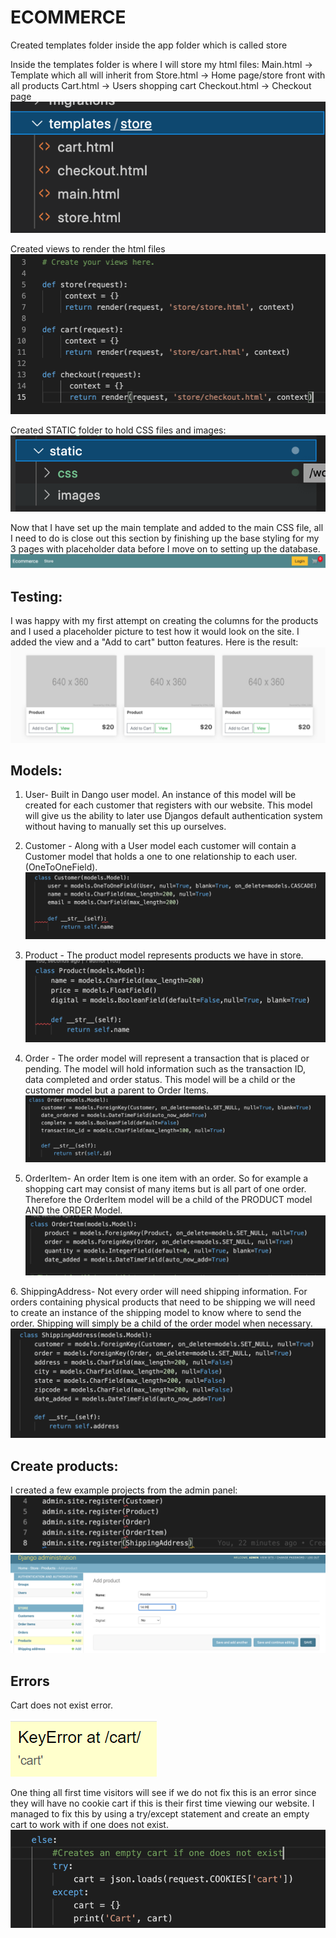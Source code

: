# ECOMMERCE 

Created templates folder inside the app folder which is called store

Inside the templates folder is where I will store my html files:
Main.html → Template which all will inherit from
Store.html → Home page/store front with all products
Cart.html → Users shopping cart
Checkout.html → Checkout page
![firstnavbar](/readme-screenshots/templates.png)

Created views to render the html files 
![firstnavbar](/readme-screenshots/views.png)

Created STATIC folder to hold CSS files and images:
![firstnavbar](/readme-screenshots/staticfolder.png)

Now that I have set up the main template and added to the main CSS file, all I need to do is close out this section by finishing up the base styling for my 3 pages with placeholder data before I move on to setting up the database.
![firstnavbar](/readme-screenshots/navbar.png)

## Testing:
I was happy with my first attempt on creating the columns for the products and I used a placeholder picture to test how it would look on the site. I added the view and a "Add to cart" button features.
Here is the result: 
![placeholderscrnshot](/readme-screenshots/placeholderscrn.png)

## Models:
1. User- Built in Dango user model. An instance of this model will be created for each customer that registers with our website. This model will give us the ability to later use Djangos default authentication system without having to manually set this up ourselves.
2. Customer - Along with a User model each customer will contain a Customer model that holds a one to one relationship to each user. (OneToOneField).
![usercustomer](/readme-screenshots/customer.png)

3. Product - The product model represents products we have in store.
![product](/readme-screenshots/product.png)

4. Order - The order model will represent a transaction that is placed or pending. The model will hold information such as the transaction ID, data completed and order status. This model will be a child or the customer model but a parent to Order Items.
![order](/readme-screenshots/order.png)

5. OrderItem- An order Item is one item with an order. So for example a shopping cart may consist of many items but is all part of one order. Therefore the OrderItem model will be a child of the PRODUCT model AND the ORDER Model.
![orderitem](/readme-screenshots/orderitem.png)

6. ShippingAddress- Not every order will need shipping information. For orders containing physical products that need to be shipping we will need to create an instance of the shipping model to know where to send the order. Shipping will simply be a child of the order model when necessary.
![shipping](/readme-screenshots/shippingaddress.png)


## Create products:
I created a few example projects from the admin panel:
![adminregister](/readme-screenshots/adminregister.png)
![createproducts](/readme-screenshots/createproducts.png)


## Errors
Cart does not exist error.

![cart-error](/readme-screenshots/cart-error.png)

One thing all first time visitors will see if we do not fix this is an error since they will have no cookie cart if this is their first time viewing our website.
I managed to fix this by using a try/except statement and create an empty cart to work with if one does not exist.
![cart-error-fix](/readme-screenshots/cart-error-fix.png)